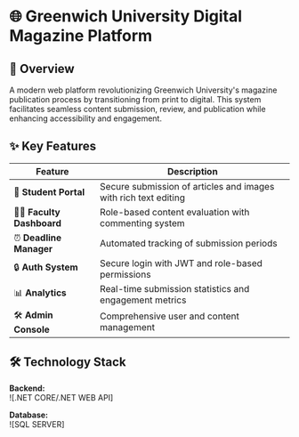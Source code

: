 # 🌐 Greenwich University Digital Magazine Platform

## 📖 Overview
A modern web platform revolutionizing Greenwich University's magazine publication process by transitioning from print to digital. This system facilitates seamless content submission, review, and publication while enhancing accessibility and engagement.

## ✨ Key Features
| Feature | Description |
|---------|-------------|
| 📝 **Student Portal** | Secure submission of articles and images with rich text editing |
| 👩‍🏫 **Faculty Dashboard** | Role-based content evaluation with commenting system |
| ⏰ **Deadline Manager** | Automated tracking of submission periods |
| 🔒 **Auth System** | Secure login with JWT and role-based permissions |
| 📊 **Analytics** | Real-time submission statistics and engagement metrics |
| 🛠 **Admin Console** | Comprehensive user and content management |

## 🛠 Technology Stack

**Backend:**  
![.NET CORE/.NET WEB API]

**Database:**  
![SQL SERVER]
